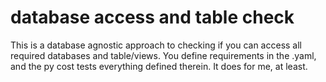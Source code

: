 # database access and table check

This is a database agnostic approach to checking if you can access all required databases and table/views. You define requirements in the .yaml, and the py cost tests everything defined therein. It does for me, at least.